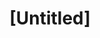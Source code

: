 ---
pid: CH840
title: "[Untitled]"
location_transcription: 
zipcode: '19130'
outside_phl: 
neighborhood: Art Museum,Francisville
age: '50'
age_range: 50-59
instagram: 
image_file_name: CH_840.jpg
proposal_transcription: A monument is a way to represent the ickals or beliefs of
  at least a minority of the resident of the area.
topic: Neighborhoods,Philadelphia,Race Ethnicity
topic_summary: 0, 0, 0
type: Other No Form
keywords_other: 
credit: Dave Bodoff
image_labels: 
twitter: 
facebook: 
permalink: "/monuments/ch840/"
layout: item-page
---